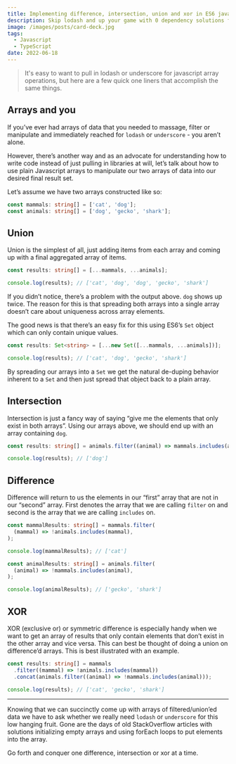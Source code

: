 ```yaml
---
title: Implementing difference, intersection, union and xor in ES6 javascript
description: Skip lodash and up your game with 0 dependency solutions for array filtering, diffing & unioning
image: /images/posts/card-deck.jpg
tags:
  - Javascript
  - TypeScript
date: 2022-06-18
---
```


> It's easy to want to pull in lodash or underscore for javascript array operations, but here are a few quick one liners that accomplish the same things.

## Arrays and you

If you’ve ever had arrays of data that you needed to massage, filter or manipulate and immediately reached for `lodash` or `underscore` - you aren’t alone.

However, there’s another way and as an advocate for understanding how to write code instead of just pulling in libraries at will, let’s talk about how to use plain Javascript arrays to manipulate our two arrays of data into our desired final result set.

Let’s assume we have two arrays constructed like so:

```typescript
const mammals: string[] = ['cat', 'dog'];
const animals: string[] = ['dog', 'gecko', 'shark'];
```

## Union

Union is the simplest of all, just adding items from each array and coming up with a final aggregated array of items.

```typescript
const results: string[] = [...mammals, ...animals];

console.log(results); // ['cat', 'dog', 'dog', 'gecko', 'shark']
```

If you didn’t notice, there’s a problem with the output above. `dog` shows up twice. The reason for this is that spreading both arrays into a single array doesn’t care about uniqueness across array elements.

The good news is that there’s an easy fix for this using ES6’s `Set` object which can only contain unique values.

```typescript
const results: Set<string> = [...new Set([...mammals, ...animals])];

console.log(results); // ['cat', 'dog', 'gecko', 'shark']
```

By spreading our arrays into a `Set` we get the natural de-duping behavior inherent to a `Set` and then just spread that object back to a plain array.

## Intersection

Intersection is just a fancy way of saying “give me the elements that only exist in both arrays”. Using our arrays above, we should end up with an array containing `dog`.

```typescript
const results: string[] = animals.filter((animal) => mammals.includes(animal));

console.log(results); // ['dog']
```

## Difference

Difference will return to us the elements in our “first” array that are not in our “second” array. First denotes the array that we are calling `filter` on and second is the array that we are calling `includes` on.

```typescript
const mammalResults: string[] = mammals.filter(
  (mammal) => !animals.includes(mammal),
);

console.log(mammalResults); // ['cat']

const animalResults: string[] = animals.filter(
  (animal) => !mammals.includes(animal),
);

console.log(animalResults); // ['gecko', 'shark']
```

## XOR

XOR (exclusive or) or symmetric difference is especially handy when we want to get an array of results that only contain elements that don’t exist in the other array and vice versa. This can best be thought of doing a union on difference’d arrays. This is best illustrated with an example.

```typescript
const results: string[] = mammals
  .filter((mammal) => !animals.includes(mammal))
  .concat(animals.filter((animal) => !mammals.includes(animal)));

console.log(results); // ['cat', 'gecko', 'shark']
```

---

Knowing that we can succinctly come up with arrays of filtered/union’ed data we have to ask whether we really need `lodash` or `underscore` for this low hanging fruit. Gone are the days of old StackOverflow articles with solutions initializing empty arrays and using forEach loops to put elements into the array.

Go forth and conquer one difference, intersection or xor at a time.
